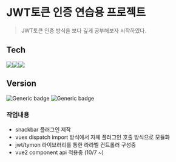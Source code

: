 <h1>JWT토큰 인증 연습용 프로젝트</h1>
<blockquote>JWT토큰 인증 방식을 보다 깊게 공부해보자 시작하였다.</blockquote>

<h2>Tech</h2>

<img src="https://img.shields.io/badge/Laravel-FF2D20?style=for-the-badge&logo=Laravel&logoColor=white" /><img src="https://img.shields.io/badge/Vue.js-4FC08D?style=for-the-badge&logo=Vue.js&logoColor=white" /><img src="https://img.shields.io/badge/Vuetify-1867C0?style=for-the-badge&logo=Vuetify&logoColor=white" />

<h2>Version</h2>

![Generic badge](https://img.shields.io/badge/Laravel-8.7.5-brightgreen.svg?style=for-the-badge)
![Generic badge](https://img.shields.io/badge/Vue.js-2.6.12-green.svg?style=for-the-badge)


<h3>작업내용</h3>
<ul>
    <li> snackbar 플러그인 제작</li>
    <li> vuex dispatch import 방식에서 자체 플러그인 호출 방식으로 모듈화</li>
    <li> jwt/tymon 라이브러리를 통한 라라벨 컨트롤러 구성중</li>
    <li> vue2 component api 적용중 (10/7 ~)</li>        
</ul>




